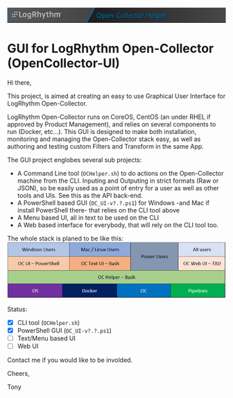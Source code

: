 ![GUI for LogRhythm Open-Collector](Images/Banner.png "GUI for LogRhythm Open-Collector")
# GUI for LogRhythm Open-Collector (OpenCollector-UI)

Hi there,

This project, is aimed at creating an easy to use Graphical User Interface for LogRhythm Open-Collector.

LogRhythm Open-Collector runs on CoreOS, CentOS (an under RHEL if approved by Product Management), and relies on several components to run (Docker, etc...).
This GUI is designed to make both installation, monitoring and managing the Open-Collector stack easy, as well as authoring and testing custom Filters and Transform in the same App.

The GUI project englobes several sub projects:
- A Command Line tool (```OCHelper.sh```) to do actions on the Open-Collector machine from the CLI. Inputing and Outputing in strict formats (Raw or JSON), so be easily used as a point of entry for a user as well as other tools and UIs. See this as the API back-end.
- A PowerShell based GUI (```OC_UI-v?.?.ps1```) for Windows -and Mac if install PowerShell there- that relies on the CLI tool above
- A Menu based UI, all in text to be used on the CLI
- A Web based interface for everybody, that will rely on the CLI tool too.

The whole stack is planed to be like this:
![Open-Collector UI Stack](Images/OpenCollectorUI-Stack.png "Open-Collector UI Stack")

Status:
- [x] CLI tool (```OCHelper.sh```)
- [x] PowerShell GUI (```OC_UI-v?.?.ps1```)
- [ ] Text/Menu based UI
- [ ] Web UI

Contact me if you would like to be involded.

Cheers,

 Tony

